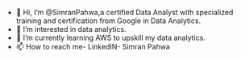 - 👋 Hi, I’m @SimranPahwa,a certified Data Analyst with specialized training and certification from Google in Data Analytics.
- 👀 I’m interested in data analytics.
- 🌱 I’m currently learning AWS to upskill my data analytics.
- 📫 How to reach me- LinkedIN- Simran Pahwa

<!---
SimranPahwa/SimranPahwa is a ✨ special ✨ repository because its `README.md` (this file) appears on your GitHub profile.
You can click the Preview link to take a look at your changes.
--->
